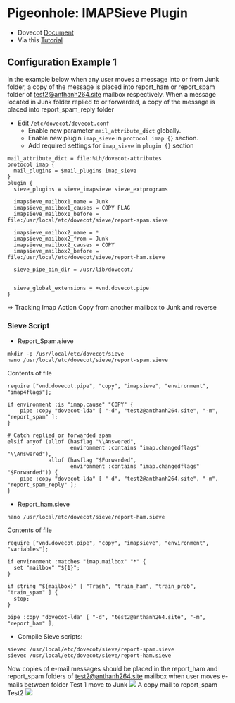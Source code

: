# Pigeonhole: IMAPSieve Plugin
- Dovecot [Document](https://doc.dovecot.org/configuration_manual/sieve/plugins/imapsieve/)
- Via this [Tutorial](https://www.rspamd.com/doc/tutorials/feedback_from_users_with_IMAPSieve.html)
## Configuration Example 1
In the example below when any user moves a message into or from Junk folder, a copy of the message is placed into report_ham or report_spam folder of test2@anthanh264.site mailbox respectively. When a message located in Junk folder replied to or forwarded, a copy of the message is placed into report_spam_reply folder

- Edit `/etc/dovecot/dovecot.conf`
    + Enable new parameter `mail_attribute_dict` globally.
    + Enable new plugin `imap_sieve` in `protocol imap {}` section.
    + Add required settings for `imap_sieve` in `plugin {}` section

```
mail_attribute_dict = file:%Lh/dovecot-attributes
protocol imap {
  mail_plugins = $mail_plugins imap_sieve
}
plugin {
  sieve_plugins = sieve_imapsieve sieve_extprograms

  imapsieve_mailbox1_name = Junk
  imapsieve_mailbox1_causes = COPY FLAG
  imapsieve_mailbox1_before = file:/usr/local/etc/dovecot/sieve/report-spam.sieve

  imapsieve_mailbox2_name = *
  imapsieve_mailbox2_from = Junk
  imapsieve_mailbox2_causes = COPY
  imapsieve_mailbox2_before = file:/usr/local/etc/dovecot/sieve/report-ham.sieve

  sieve_pipe_bin_dir = /usr/lib/dovecot/
  

  sieve_global_extensions = +vnd.dovecot.pipe
}

```
=> Tracking Imap Action Copy from another mailbox to Junk and reverse

### Sieve Script
- Report_Spam.sieve
```
mkdir -p /usr/local/etc/dovecot/sieve
nano /usr/local/etc/dovecot/sieve/report-spam.sieve
```

Contents of file
```
require ["vnd.dovecot.pipe", "copy", "imapsieve", "environment", "imap4flags"];

if environment :is "imap.cause" "COPY" {
    pipe :copy "dovecot-lda" [ "-d", "test2@anthanh264.site", "-m", "report_spam" ];
}

# Catch replied or forwarded spam
elsif anyof (allof (hasflag "\\Answered",
                    environment :contains "imap.changedflags" "\\Answered"),
             allof (hasflag "$Forwarded",
                    environment :contains "imap.changedflags" "$Forwarded")) {
    pipe :copy "dovecot-lda" [ "-d", "test2@anthanh264.site", "-m", "report_spam_reply" ];
}
```
- Report_ham.sieve
```
nano /usr/local/etc/dovecot/sieve/report-ham.sieve
```
Contents of file 
```
require ["vnd.dovecot.pipe", "copy", "imapsieve", "environment", "variables"];

if environment :matches "imap.mailbox" "*" {
  set "mailbox" "${1}";
}

if string "${mailbox}" [ "Trash", "train_ham", "train_prob", "train_spam" ] {
  stop;
}

pipe :copy "dovecot-lda" [ "-d", "test2@anthanh264.site", "-m", "report_ham" ];
```

- Compile Sieve scripts:
```
sievec /usr/local/etc/dovecot/sieve/report-spam.sieve
sievec /usr/local/etc/dovecot/sieve/report-ham.sieve
```
Now copies of e-mail messages should be placed in the report_ham and report_spam folders of test2@anthanh264.site mailbox when user moves e-mails between folder
Test 1 move to Junk
![](https://hackmd.io/_uploads/SkfXe3pS3.png)
A copy mail to report_spam Test2
![](https://hackmd.io/_uploads/ByT7e3pHn.png)

